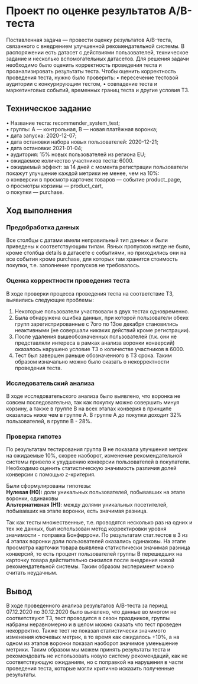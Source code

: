 # Проект по оценке результатов A/B-теста
Поставленная задача — провести оценку результатов A/B-теста, связанного с внедрением улучшенной рекомендательной системы.
В распоряжении есть датасет с действиями пользователей, техническое задание и несколько вспомогательных датасетов.
Для решения задачи необходимо было оценить корректность проведения теста и проанализировать результаты теста.
Чтобы оценить корректность проведения теста, нужно было проверить:
•	пересечение тестовой аудитории с конкурирующим тестом,
•	совпадение теста и маркетинговых событий, временных границ теста и другие условия ТЗ.

## Техническое задание
•	Название теста: recommender_system_test;  
•	группы: А — контрольная, B — новая платёжная воронка;  
•	дата запуска: 2020-12-07;  
•	дата остановки набора новых пользователей: 2020-12-21;  
•	дата остановки: 2021-01-04;  
•	аудитория: 15% новых пользователей из региона EU;  
•	ожидаемое количество участников теста: 6000.  
•	ожидаемый эффект: за 14 дней с момента регистрации пользователи покажут улучшение каждой метрики не менее, чем на 10%:   
o	конверсии в просмотр карточек товаров — событие product_page,  
o	просмотры корзины — product_cart,  
o	покупки — purchase.

## Ход выполнения

### Предобработка данных
Все столбцы с датами имели неправильный тип данных и были приведены к соответствующим типам.
Явных пропусков нигде не было, кроме столбца details в датасете с событиями, но приходились они на все события кроме purchase,
для которых там хранится стоимость покупки, т.е. заполнение пропусков не требовалось.

### Оценка корректности проведения теста
В ходе проверки процесса проведения теста на соответствие ТЗ, выявились следующие проблемы:
1. Некоторые пользователи участвовали в двух тестах одновременно.
2. Была обнаружена ошибка данных, при которой пользователи обеих групп зарегистрированные с 7ого по 13ое декабря становились неактивными (не совершали никаких действий кроме регистрации).
3. После удаления вышеобозначенных пользователей (т.к. они не представляли интереса в рамках анализа воронки конверсий) оказалось нарушено условие ТЗ о количестве участников в 6000.
4. Тест был завершен раньше обозначенного в ТЗ срока.
Таким образом изначально можно было сказать о некорректности проведения теста.

### Исследовательский анализа
В ходе исследовательского анализа было выявлено, что воронка не совсем последовательна, так как покупку можно совершить минуя корзину, а также в группе В на всех этапах конверия в принципе оказалась ниже чем в группе А.
В группе А до покупки доходит 32% пользователей, в группе В - 28%.

### Проверка гипотез
По результатам тестирования группа В не показала улучшения метрик на ожидаемые 10%, скорее наоборот, изменение рекомендательной системы привело к ухудшению конверсии пользователей в покупатели.
Необходимо оценить статистическую значимость различия долей конверсии с помощью z-критерия.

Были сформулированы гипотезы:  
**Нулевая (Н0):** доли уникальных пользователей, побывавших на этапе воронки, одинаковы  
**Альтернативная (Н1)**: между долями уникальных посетителей, побывавших на этапе воронки, есть значимая разница.

Так как тесты множественные, т.е. проводятся несколько раз на одних и тех же данных, был использован метод корректировки уровня значимости - поправка Бонферрони.
По результатам стат.тестов в 3 из 4 этапах воронки доли пользователей оказались одинаковы.
На этапе просмотра карточки товара выявлена статистически значимая разница конверсий, то есть процент пользователей группы В перешедших на карточку товара действительно снизился после внедрения новой рекомендательной системы.
Таким образом эксперимент можно считать неудачным.

## Вывод
В ходе проведенного анализа результатов A/B-теста за период 07.12.2020 по 30.12.2020 было выявлено, что данные во многом не соответствуют ТЗ, тест проводится в сезон праздников, группы набраны неравномерно и в целом можно сказать что тест проведен некорректно.
Также тест не показал статистически значимого изменения ключевых метрик, в то время как ожидалось +10%, а на одном из этапов воронки показал наоборот значимое уменьшение метрики.
Таким образом мы можем принять результаты теста и рекомендовать не использовать новую систему рекомендаций, как не соответствующую ожиданиям, но с поправкой на нарушения в части проведения теста, которые могли критично исказить полученные результаты.

